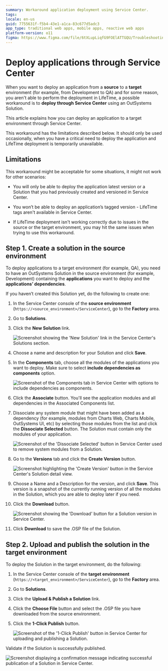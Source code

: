 ```yaml
---
summary: Workaround application deployment using Service Center.
tags:
locale: en-us
guid: 7755631f-f5b4-43e1-a1ca-83c677d5adc3
app_type: traditional web apps, mobile apps, reactive web apps
platform-version: o11
figma: https://www.figma.com/file/6tXLupLiqfG9FOElATTGQU/Troubleshooting?node-id=22:51
---
```

# Deploy applications through Service Center

When you want to deploy an application from a **source** to a **target** environment (for example, from Development to QA) and for some reason, you aren't able to perform the deployment in LifeTime, a possible workaround is to **deploy through Service Center** using an OutSystems Solution.

This article explains how you can deploy an application to a target environment through Service Center.

<div class="warning" markdown="1">

This workaround has the limitations described below. It should only be used occasionally, when you have a critical need to deploy the application and LifeTime deployment is temporarily unavailable.

</div>

## Limitations

This workaround might be acceptable for some situations, it might not work for other scenarios:

* You will only be able to deploy the application latest version or a Solution that you had previously created and versioned in Service Center.

* You won’t be able to deploy an application’s tagged version - LifeTime tags aren't available in Service Center.

* If LifeTime deployment isn't working correctly due to issues in the source or the target environment, you may hit the same issues when trying to use this workaround.

## Step 1. Create a solution in the source environment

To deploy applications to a target environment (for example, QA), you need to have an OutSystems Solution in the source environment (for example, Development) containing the **applications** you want to deploy and the **applications’ dependencies**.

If you haven’t created this Solution yet, do the following to create one:

1. In the Service Center console of the **source environment** (`https://<source_environment>/ServiceCenter`), go to the **Factory** area.

1. Go to **Solutions**.

1. Click the **New Solution** link.

     ![Screenshot showing the 'New Solution' link in the Service Center's Solutions section.](images/deploy-apps-sc-1.png "Creating a New Solution in Service Center")

1. Choose a name and description for your Solution and click **Save**.

1. In the **Components** tab, choose all the modules of the applications you want to deploy. Make sure to select **include dependencies as components** option.

     ![Screenshot of the Components tab in Service Center with options to include dependencies as components.](images/deploy-apps-sc-2.png "Selecting Components for a Solution")

1. Click the **Associate** button. You'll see the application modules and all dependencies in the Associated Components list.

1. Dissociate any system module that might have been added as a dependency (for example, modules from Charts Web, Charts Mobile, OutSystems UI, etc) by selecting those modules from the list and click the **Dissociate Selected** button. The Solution must contain only the modules of your application.

     ![Screenshot of the 'Dissociate Selected' button in Service Center used to remove system modules from a Solution.](images/deploy-apps-sc-3.png "Dissociating System Modules from a Solution")

1. Go to the **Versions** tab and click the **Create Version** button.

     ![Screenshot highlighting the 'Create Version' button in the Service Center's Solution detail view.](images/deploy-apps-sc-4.png "Creating a Version of a Solution")

1. Choose a Name and a Description for the version, and click **Save**. This version is a snapshot of the currently running version of all the modules in the Solution, which you are able to deploy later if you need.

1. Click the **Download** button.

     ![Screenshot showing the 'Download' button for a Solution version in Service Center.](images/deploy-apps-sc-5.png "Downloading a Solution Version")

1. Click **Download** to save the .OSP file of the Solution.

## Step 2. Upload and publish the solution in the target environment

To deploy the Solution in the target environment, do the following:

1. In the Service Center console of the **target environment** (`https://<target_environment>/ServiceCenter`), go to the **Factory** area.

1. Go to **Solutions**.

1. Click the **Upload & Publish a Solution** link.

1. Click the **Choose File** button and select the .OSP file you have downloaded from the source environment.

1. Click the **1-Click Publish** button.

     ![Screenshot of the '1-Click Publish' button in Service Center for uploading and publishing a Solution.](images/deploy-apps-sc-6.png "Uploading and Publishing a Solution")

Validate if the Solution is successfully published.

![Screenshot displaying a confirmation message indicating successful publication of a Solution in Service Center.](images/deploy-apps-sc-7.png "Successful Solution Publication Confirmation")
    